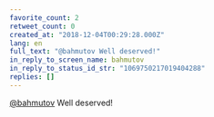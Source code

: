 ```yaml
---
favorite_count: 2
retweet_count: 0
created_at: "2018-12-04T00:29:28.000Z"
lang: en
full_text: "@bahmutov Well deserved!"
in_reply_to_screen_name: bahmutov
in_reply_to_status_id_str: "1069750217019404288"
replies: []
---
```


[@bahmutov](https://twitter.com/bahmutov) Well deserved!
